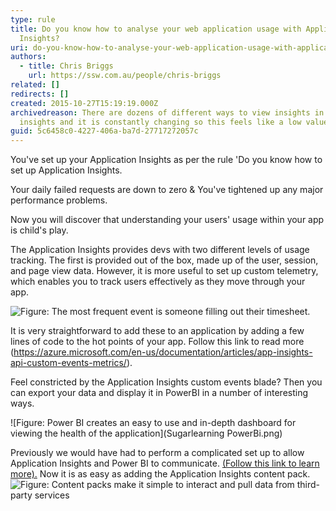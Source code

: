 ```yaml
---
type: rule
title: Do you know how to analyse your web application usage with Application
  Insights?
uri: do-you-know-how-to-analyse-your-web-application-usage-with-application-insights
authors:
  - title: Chris Briggs
    url: https://ssw.com.au/people/chris-briggs
related: []
redirects: []
created: 2015-10-27T15:19:19.000Z
archivedreason: There are dozens of different ways to view insights in app
  insights and it is constantly changing so this feels like a low value rule
guid: 5c6458c0-4227-406a-ba7d-27717272057c
---
```


You've set up your Application Insights as per the rule 'Do you know how to set up Application Insights.

Your daily failed requests are down to zero & You've tightened up any major performance problems.

Now you will discover that understanding your users' usage within your app is child's play.

<!--endintro-->

The Application Insights provides devs with two different levels of usage tracking. The first is provided out of the box, made up of the user, session, and page view data. However, it is more useful to set up custom telemetry, which enables you to track users effectively as they move through your app.

![Figure: The most frequent event is someone filling out their timesheet.](usage-1.png)  

It is very straightforward to add these to an application by adding a few lines of code to the hot points of your app. Follow this link to read more (https://azure.microsoft.com/en-us/documentation/articles/app-insights-api-custom-events-metrics/).

Feel constricted by the Application Insights custom events blade? Then you can export your data and display it in PowerBI in a number of interesting ways.

![Figure: Power BI creates an easy to use and in-depth dashboard for viewing the health of the application](Sugarlearning PowerBi.png)  
 

Previously we would have had to perform a complicated set up to allow Application Insights and Power BI to communicate. [(Follow this link to learn more).](http://blog.chrisbriggsy.com/Getting-Started-using-Application-Insights-PowerBI/) Now it is as easy as adding the Application Insights content pack.  
![Figure: Content packs make it simple to interact and pull data from third-party services](ContentPack.png)
